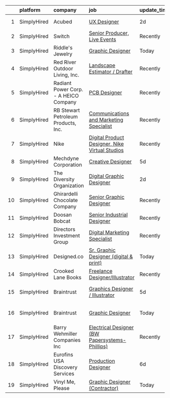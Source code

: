 

|    | platform    | company                               | job                                                                                                                                                         | update_time   | location                |
|---:|:------------|:--------------------------------------|:------------------------------------------------------------------------------------------------------------------------------------------------------------|:--------------|:------------------------|
|  1 | SimplyHired | Acubed                                | [UX Designer](https://www.simplyhired.com/job/3uYUuOZ614latYNtYPYXC7d1squQieHXmpgqr-X0i0F813DR03WAag?q=digital+designer)                                    | 2d            | Sunnyvale, CA           |
|  2 | SimplyHired | Switch                                | [Senior Producer, Live Events](https://www.simplyhired.com/job/VrIHQmrD_aj2O1dYXkGq3xfaLZSerx74yDoqWpp4WDWX4d7YfW0rIA?q=digital+designer)                   | Recently      | St. Louis, MO           |
|  3 | SimplyHired | Riddle's Jewelry                      | [Graphic Designer](https://www.simplyhired.com/job/63fj4dRHvIgr4WVZ6IpxHH8xWQsbBWaTk-cvH0piyIFM3ZNtTUNgBQ?q=digital+designer)                               | Today         | Rapid City, SD          |
|  4 | SimplyHired | Red River Outdoor Living, Inc.        | [Landscape Estimator / Drafter](https://www.simplyhired.com/job/3FZw0I5Vdng0MfFrDbPuDx0Wby4ciLDRv9D1qafryf1OcAxpYxsqfQ?q=digital+designer)                  | Recently      | Paris, TX               |
|  5 | SimplyHired | Radiant Power Corp. - A HEICO Company | [PCB Designer](https://www.simplyhired.com/job/llxJEoq5kUHD5960PjvGjAdRqAxkeWk8P74NRugUPGIl8pfjT75Daw?q=digital+designer)                                   | Recently      | Sarasota, FL            |
|  6 | SimplyHired | RB Stewart Petroleum Products, Inc.   | [Communications and Marketing Specialist](https://www.simplyhired.com/job/56Tt2Pk0wdgALI49yAOcJeXNZqMHWaybn7UZpsOTIBj2s15sFOyRUA?q=digital+designer)        | Recently      | Angleton, TX            |
|  7 | SimplyHired | Nike                                  | [Digital Product Designer, Nike Virtual Studios](https://www.simplyhired.com/job/AqMYh3RHe9_nPkvM1-BomXGyNXG_O6mnYm_Nx7olzLc2V8Ucx8SwXg?q=digital+designer) | Recently      | Los Angeles, CA         |
|  8 | SimplyHired | Mechdyne Corporation                  | [Creative Designer](https://www.simplyhired.com/job/x_NkvkcCnF4fsmR_9J1TrpMT7IzMTMz09KhNvCkshCzHQUu8uI5nsA?q=digital+designer)                              | 5d            | Mountain View, CA       |
|  9 | SimplyHired | The Diversity Organization            | [Digital Graphic Designer](https://www.simplyhired.com/job/6GmmdZqvl9ysIPfCDgSHP5pdsxGt89HkibEcyOSjFiFumZad3M3dew?q=digital+designer)                       | 2d            | Remote                  |
| 10 | SimplyHired | Ghirardelli Chocolate Company         | [Senior Graphic Designer](https://www.simplyhired.com/job/INZj1RwZuVtR5dWO0moJTYfQh93qPwaJ9-z_GSOgfq0IwO3ogwHI5g?q=digital+designer)                        | Recently      | San Leandro, CA         |
| 11 | SimplyHired | Doosan Bobcat                         | [Senior Industrial Designer](https://www.simplyhired.com/job/t9gcUVNdYD9rFUci2nWQrqisloKpJ2SLm-MKmhdUTxyG4kpTA2nF5A?q=digital+designer)                     | Recently      | Bismarck, ND            |
| 12 | SimplyHired | Directors Investment Group            | [Digital Marketing Specialist](https://www.simplyhired.com/job/nTMTQbuC9yy2ACdqgrGxFmgEWQ1wlI34jHDYw_Y_31imuDtGU0mi_w?q=digital+designer)                   | Recently      | Abilene, TX             |
| 13 | SimplyHired | Designed.co                           | [Sr. Graphic Designer (digital & print)](https://www.simplyhired.com/job/W1XyqvK4FDMfOHdvyxz_v1lkPgTqgFAOSxDoHQnjUYkn4IWkhBmYVA?q=digital+designer)         | Today         | Remote                  |
| 14 | SimplyHired | Crooked Lane Books                    | [Freelance Designer/Illustrator](https://www.simplyhired.com/job/UhExaaYu1t4V71-D418Rl8bP7ITf3P-8-IaObyNXzN5HjI7MoCcq4w?q=digital+designer)                 | Recently      | Remote                  |
| 15 | SimplyHired | Braintrust                            | [Graphics Designer / Illustrator](https://www.simplyhired.com/job/nMTCS0NCGqQ5zPdR-AEoJpjf40FYVaJ3hEZVpXM-jWB8cokkVzYtJA?q=digital+designer)                | 5d            | San Francisco, CA       |
| 16 | SimplyHired | Braintrust                            | [Graphic Designer](https://www.simplyhired.com/job/RlxLImgfLURWtN2qG6eTeGnymXhnFpFEQsnu0u7U6pLdAOa3AtQoOA?q=digital+designer)                               | Today         | San Francisco, CA       |
| 17 | SimplyHired | Barry Wehmiller Companies Inc         | [Electrical Designer (BW Papersystems-Phillips)](https://www.simplyhired.com/job/55j7_3TMLgwJVam74hs5kK7NIU0sDNmeWB9PyyGuKZ2iSopf5No1zg?q=digital+designer) | Recently      | Phillips, WI            |
| 18 | SimplyHired | Eurofins USA Discovery Services       | [Production Designer](https://www.simplyhired.com/job/zVtg65gZtAon-MnJksSP81U-2DqFNtrpOLQmO_lM3fnBF7fwyfxPEQ?q=digital+designer)                            | 6d            | Fremont, CA +1 location |
| 19 | SimplyHired | Vinyl Me, Please                      | [Graphic Designer (Contractor)](https://www.simplyhired.com/job/zDAmHxZoThyXpVj4Ow-fOsOpRDHWlArF3fJXoCPD9eY7eT9L-0HEdQ?q=digital+designer)                  | Today         | Remote                  |